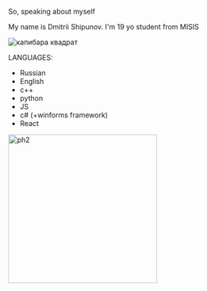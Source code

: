 So, speaking about myself

My name is Dmitrii Shipunov. I'm 19 yo student from MISIS

![капибара квадрат](https://github.com/psibladdd/psibladdd/assets/151432491/18c7c714-0bcc-40b9-8af4-746e1190a9e8)


LANGUAGES:
- Russian
- English
- c++
- python
- JS
- c# (+winforms framework)
- React


<img width="300" alt="ph2" src="https://github.com/psibladdd/psibladdd/assets/151432491/c239bc99-1af0-44d1-90ff-11e341215108">

<!---
psibladdd/psibladdd is a ✨ special ✨ repository because its `README.md` (this file) appears on your GitHub profile.
You can click the Preview link to take a look at your changes.
--->
